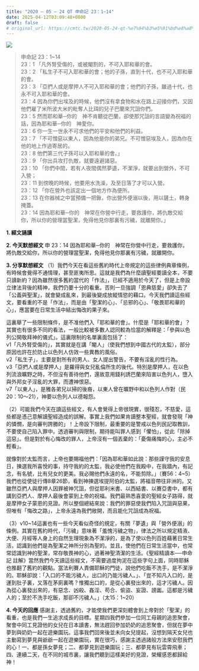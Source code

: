 ```yaml
---
title: "2020 – 05 – 24 QT 申命記 23：1~14"
date: 2025-04-12T03:09:48+0800
draft: false
# original_url: https://cmtc.tw/2020-05-24-qt-%e7%94%b3%e5%91%bd%e8%a8%98-23%ef%bc%9a114
---
```


![](/images/qt.jpg)
> 申命記 23：1\~14  
> 23：1 「凡外腎受傷的，或被閹割的，不可入耶和華的會。  
> 23：2 「私生子不可入耶和華的會；他的子孫，直到十代，也不可入耶和華的會。  
> 23：3 「亞捫人或是摩押人不可入耶和華的會；他們的子孫，雖過十代，也永不可入耶和華的會。  
> 23：4 因為你們出埃及的時候，他們沒有拿食物和水在路上迎接你們，又因他們雇了米所波大米的毗奪人比珥的兒子巴蘭來咒詛你們。  
> 23：5 然而耶和華─你的　神不肯聽從巴蘭，卻使那咒詛的言語變為祝福的話，因為耶和華─你的　神愛你。  
> 23：6 你一生一世永不可求他們的平安和他們的利益。  
> 23：7 「不可憎惡以東人，因為他是你的弟兄。不可憎惡埃及人，因為你在他的地上作過寄居的。  
> 23：8 他們第三代子孫可以入耶和華的會。」  
> 23：9 「你出兵攻打仇敵，就要遠避諸惡。  
> 23：10 「你們中間，若有人夜間偶然夢遺，不潔淨，就要出到營外，不可入營；  
> 23：11 到傍晚的時候，他要用水洗澡，及至日落了才可以入營。  
> 23：12 「你在營外也該定出一個地方作為便所。  
> 23：13 在你器械之中當預備一把鍬，你出營外便溺以後，用以鏟土，轉身掩蓋。  
> 23：14 因為耶和華─你的　神常在你營中行走，要救護你，將仇敵交給你，所以你的營理當聖潔，免得他見你那裏有污穢，就離開你。」

**1. 經文誦讀**

**2.  今天默想經文**
申 23：14 因為耶和華─你的　神常在你營中行走，要救護你，將仇敵交給你，所以你的營理當聖潔，免得他見你那裏有污穢，就離開你。

**3. 分享默想經文**
（1）我們今天在看這些舊約時代上帝規定的這些律例典章條例，有時候會覺得不通情理，甚至匪夷所思。這就是我們為什麼讀聖經要讀全本，不要只讀新約？因為雖然很多舊約當代的「作法」，已經不適用於今天了，但是上帝設立律法背後的精神，我們仍要十分的看重。否則一旦強調「恩典慈愛」卻失去了「公義與聖潔」，就會變成亂來，到最後變成放縱情慾的藉口。今天我們讀這些經文，要看重的不是「作法」，而是由「聖潔的心」、「忌邪的心」、「敬畏耶和華的心」，應當要在日常生活中結出悔改的果子來。

這裏舉了一些限制條件，是不准他們入「耶和華的會」。什麼是「耶和華的會」？其實也有很多不同的看法，一般比較被多數人認同較為恰當的解釋是：「參與以色列公開敬拜神的儀式」。這裏限制的名單裏面包括了：  
v1「凡外腎受傷的」，其實就是在講「閹人」（使我們想到中國古代的太監），部分原因也許在於防止以色列人仿效一些異教的風俗。  
v2「私生子」，主要是對所有的男人、女人提出警告，不要有淫亂的性行為。  
v3「亞捫人或是摩押人」是羅得與女兒亂倫所生的後代。特別是摩押人，在以色列流浪曠野之時，不但沒有善待他們，還故意用錢利誘巴蘭來陷害以色列人，墮入與外邦女子淫亂的大罪，而遭神恨惡。  
v7「以東人」，是雅各弟兄以掃的後裔，以東人曾在曠野中和以色列人作對（民20：10～21），神要以色列人以德報怨。

（2）可能我們今天在讀這些經文，有人會覺得上帝很現實，很殘忍，不慈愛，這些都是憑己意解讀聖經造成的誤解。事實上我們如果肯讀整本聖經，就會發現「神的憐憫，是向審判誇勝的」！上帝設下限制，最重要的是警戒以色列民記取教訓，不要使自己陷入罪中。透過審判與限制，期待能叫罪人感到「懼怕」，從此「除掉這惡」。但是對於有心悔改的罪人，上帝沒有一個丟棄的：「憂傷痛悔的心，主必不輕看」。

就像對於太監而言，上帝也要賜福他們：「因為耶和華如此說：那些謹守我的安息日，揀選我所喜悅的事，持守我約的太監，我必使他們在我殿中，在我牆內，有記念，有名號，比有兒女的更美。我必賜他們永遠的名，不能剪除。」（賽56：4\~5）我們也從使徒行傳8章26節，看到神揀選埃提阿伯的太監，將福音帶往非洲的。又雖然亞捫人與摩押人因罪被神咒詛，但從耶利米書、以西結書、以賽亞書中，都有講到亞捫人、摩押人最後會蒙到上帝的祝福。我們最熟悉喜愛的聖經女子路得，就是摩押女子蒙恩的見證。所以整個總結來說：我們的罪惡使我們陷入咒詛與惡果，但唯有「悔改之路」，上帝永遠為我們敞開，而且能化咒詛成為祝福。

（3）v10\~14這裏也有一些今天看似奇怪的規定，有關「夢遺」與「營外便溺」的條例。其實在舊約時代，「污穢」意味著「羞愧污穢之物」，律法之所以規定精液、大便、月經等人身上的自然生理現象為不潔淨的，是為了使以色列百姓藉著日常生活，認識到他們是為聖潔之神所分別為聖的。並且，使他們在日常生活當中，也常常認識到神的聖潔，常存敬畏神的心，過著神聖清潔的生活。《聖經精讀本──申命記 註解》當然我們今天讀這些經文，不需要過度拘泥在這些字句上面，同時耶穌也推翻了舊約的觀點。當法利賽人責備耶穌的門徒，說他們吃飯不洗手，是不潔淨的。耶穌卻說：「入口的不能污穢人，出口的乃能污穢人。」、「豈不知凡入口的，是運到肚子裏，又落在茅廁裏嗎？惟獨出口的，是從心裏發出來的，這才污穢人。因為從心裏發出來的，有惡念、凶殺、姦淫、苟合、偷盜、妄證、謗讟。這都是污穢人的；至於不洗手吃飯，那卻不污穢人。」（太15：1\~20）

**4. 今天的回應**
感謝主，透過舊約，才能使我們更深刻體會到上帝對於「聖潔」的看重，也是我們一生追求成長的目標。星期四我們參加一位同工母親的追思聚會，聚會中同工見證他的女兒在日本讀書，無法趕回參加奶奶的追思聚會，但就在夢中夢到與奶奶一起在遊樂園玩。這事我們回來後並未向女兒提起，沒想到隔天女兒也主動寫到夢見與爺爺一起在遊樂園玩，實在很巧，感謝主透過諸般方法來安慰我們的心！一、都是孫女夢見；二、都夢見到遊樂園玩；三、都夢見有玩雲霄飛車；四、連續二天，在不同的城市裏，讓我們聽到這樣美好的見證，榮耀感恩都歸給神！
